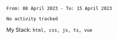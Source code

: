 <!--START_SECTION:waka-->

```text
From: 08 April 2023 - To: 15 April 2023

No activity tracked
```

<!--END_SECTION:waka-->
My Stack: `html, css, js, ts, vue`
